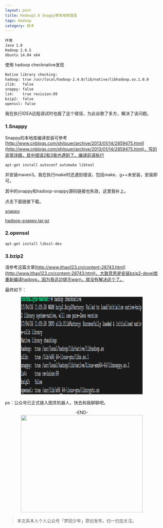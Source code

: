 ```yaml
---
layout: post
title: Hadoop2.6 Snappy等本地库错误
tags: Hadoop
category: 技术
---
```


```
环境
Java 1.8
Hadoop 2.6.5
Ubuntu 14.04 x64
```

使用 hadoop checknative发现

```
Native library checking:
hadoop: true /usr/local/hadoop-2.4.0/lib/native/libhadoop.so.1.0.0
zlib:   false
snappy: false
lz4:    true revision:99
bzip2:  false
openssl: false
```

我在执行IDEA远程调试时也报了这个错误，为此谷歌了多方，解决了该问题。

### 1.Snappy

Snappy的本地库编译安装可参考[http://www.cnblogs.com/shitouer/archive/2013/01/14/2859475.html](http://www.cnblogs.com/shitouer/archive/2013/01/14/2859475.html)，写的非常详细，其中错误2和3我也遇到了。编译前请执行

```
apt-get install autoconf automake libtool
```

并安装maven3。我在执行make时还遇到错误，包括make、g++未安装，安装即可。

其中的snappy和hadoop-snappy源码链接也失效，这里我补上。

点击下面链接下载。

[snappy](https://github.com/Lemonjing/dev-repo/blob/master/hadoop/snappy-1.1.1.tar.gz) 

[hadoop-snappy.tar.gz](https://github.com/Lemonjing/dev-repo/blob/master/hadoop/hadoop-snappy.tar.gz)

### 2.openssl

```
apt-get install libssl-dev
```

### 3.bzip2

请参考这篇文章[http://www.ithao123.cn/content-28743.html](http://www.ithao123.cn/content-28743.html)，大致意思是安装bzip2-devel库重新编译hadoop，因为我这边提示warn，就没有解决这个了。

最终如下：

<div align="center">
<img src="/assets/img/java/hadoopnative.png" width="400" height="320" />
</div>

ps：公众号已正式接入图灵机器人，快去和我聊聊吧。

<center>-END-</center>

<div align="center">
<img src="http://7xlkoc.com1.z0.glb.clouddn.com/qrcodenew.jpg" width="400" height="320" />
</div>

> 本文系本人个人公众号「梦回少年」原创发布，扫一扫加关注。